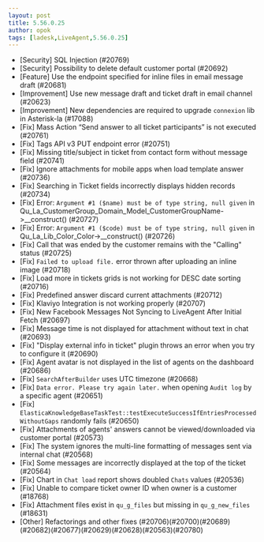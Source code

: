 ```yaml
---
layout: post
title: 5.56.0.25
author: opok
tags: [ladesk,LiveAgent,5.56.0.25]
---
```

- [Security] SQL Injection (#20769)
- [Security] Possibility to delete default customer portal (#20692)
- [Feature] Use the endpoint specified for inline files in email message draft (#20681)
- [Improvement] Use new message draft and ticket draft in email channel (#20623)
- [Improvement] New dependencies are required to upgrade `connexion` lib in Asterisk-la (#17088)
- [Fix] Mass Action “Send answer to all ticket participants” is not executed (#20761)
- [Fix] Tags API v3 PUT endpoint error (#20751)
- [Fix] Missing title/subject in ticket from contact form without message field (#20741)
- [Fix] Ignore attachments for mobile apps when load template answer (#20736)
- [Fix] Searching in Ticket fields incorrectly displays hidden records (#20734)
- [Fix] Error: `Argument #1 ($name) must be of type string, null given` in Qu_La_CustomerGroup_Domain_Model_CustomerGroupName->__construct() (#20727)
- [Fix] Error: `Argument #1 ($code) must be of type string, null given` in Qu_La_Lib_Color_Color->__construct() (#20726)
- [Fix] Call that was ended by the customer remains with the "Calling" status (#20725)
- [Fix] `Failed to upload file.` error thrown after uploading an inline image (#20718)
- [Fix] Load more in tickets grids is not working for DESC date sorting (#20716)
- [Fix] Predefined answer discard current attachments (#20712)
- [Fix] Klaviyo Integration is not working properly (#20707)
- [Fix] New Facebook Messages Not Syncing to LiveAgent After Initial Fetch (#20697)
- [Fix] Message time is not displayed for attachment without text in chat (#20693)
- [Fix] "Display external info in ticket" plugin throws an error when you try to configure it (#20690)
- [Fix] Agent avatar is not displayed in the list of agents on the dashboard (#20686)
- [Fix] `SearchAfterBuilder` uses UTC timezone (#20668)
- [Fix] `Data error. Please try again later.` when opening `Audit log` by a specific agent (#20651)
- [Fix] `ElasticaKnowledgeBaseTaskTest::testExecuteSuccessIfEntriesProcessedWithoutGaps` randomly fails (#20650)
- [Fix] Attachments of agents' answers cannot be viewed/downloaded via customer portal (#20573)
- [Fix] The system ignores the multi-line formatting of messages sent via internal chat (#20568)
- [Fix] Some messages are incorrectly displayed at the top of the ticket (#20564)
- [Fix] Chart in `Chat load` report shows doubled `Chats` values (#20536)
- [Fix] Unable to compare ticket owner ID when owner is a customer (#18768)
- [Fix] Attachment files exist in `qu_g_files` but missing in `qu_g_new_files` (#18631)
- [Other] Refactorings and other fixes (#20706)(#20700)(#20689)(#20682)(#20677)(#20629)(#20628)(#20563)(#20780)
